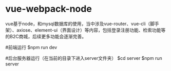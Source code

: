 # vue-webpack-node
vue基于node，和mysql数据库的使用，当中涉及vue-router、vue-cli（脚手架）、axiose、element-ui（界面设计）等内容，包括登录注册功能、检索功能等的B2C商城，后续更多功能会逐渐完善。

#前端运行
$npm run dev

#后台服务器运行（在当前的目录下进入server文件夹）
$cd server
$npm run server
